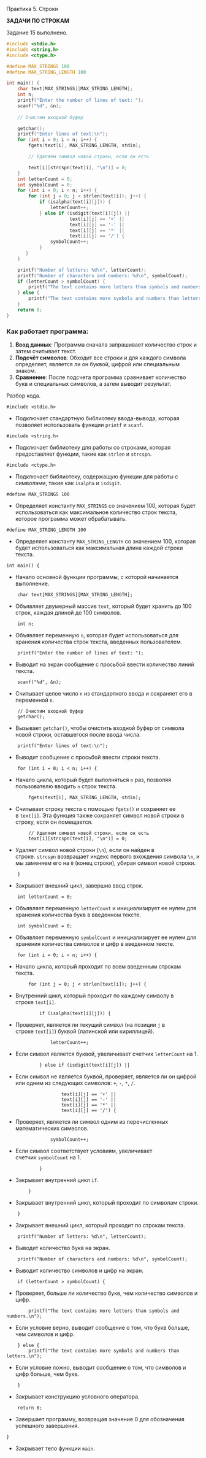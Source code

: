 Практика 5. Строки

**ЗАДАЧИ ПО СТРОКАМ**

Задание 15 выполнено.

```C
#include <stdio.h>
#include <string.h>
#include <ctype.h>

#define MAX_STRINGS 100
#define MAX_STRING_LENGTH 100

int main() {
    char text[MAX_STRINGS][MAX_STRING_LENGTH];
    int n;
    printf("Enter the number of lines of text: ");
    scanf("%d", &n);
    
    // Очистим входной буфер

    getchar();
    printf("Enter lines of text:\n");
    for (int i = 0; i < n; i++) {
        fgets(text[i], MAX_STRING_LENGTH, stdin);

        // Удаляем символ новой строки, если он есть

        text[i][strcspn(text[i], "\n")] = 0;
    }
    int letterCount = 0;
    int symbolCount = 0;
    for (int i = 0; i < n; i++) {
        for (int j = 0; j < strlen(text[i]); j++) {
            if (isalpha(text[i][j])) {
                letterCount++;
            } else if (isdigit(text[i][j]) ||
                       text[i][j] == '+' ||
                       text[i][j] == '-' ||
                       text[i][j] == '*' ||
                       text[i][j] == '/') {
                symbolCount++;
            }
       }
    }

    printf("Number of letters: %d\n", letterCount);
    printf("Number of characters and numbers: %d\n", symbolCount);
    if (letterCount > symbolCount) {
        printf("The text contains more letters than symbols and numbers.\n");
    } else {
        printf("The text contains more symbols and numbers than letters.\n");
    }
    return 0;
}
```

### Как работает программа:

1. **Ввод данных**: Программа сначала запрашивает количество строк и затем считывает текст.
2. **Подсчёт символов**: Обходит все строки и для каждого символа определяет, является ли он буквой, цифрой или специальным знаком.
3. **Сравнение**: После подсчета программа сравнивает количество букв и специальных символов, а затем выводит результат.


Разбор кода.


```
#include <stdio.h>
```

- Подключает стандартную библиотеку ввода-вывода, которая позволяет использовать функции `printf` и `scanf`.



```
#include <string.h>
```

- Подключает библиотеку для работы со строками, которая предоставляет функции, такие как `strlen` и `strcspn`.



```
#include <ctype.h>
```

- Подключает библиотеку, содержащую функции для работы с символами, такие как `isalpha` и `isdigit`.



```
#define MAX_STRINGS 100
```

- Определяет константу `MAX_STRINGS` со значением 100, которая будет использоваться как максимальное количество строк текста, которое программа может обрабатывать.



```
#define MAX_STRING_LENGTH 100
```

- Определяет константу `MAX_STRING_LENGTH` со значением 100, которая будет использоваться как максимальная длина каждой строки текста.



```
int main() {
```

- Начало основной функции программы, с которой начинается выполнение.


```
    char text[MAX_STRINGS][MAX_STRING_LENGTH];
```

- Объявляет двумерный массив `text`, который будет хранить до 100 строк, каждая длиной до 100 символов.



```
    int n;
```

- Объявляет переменную `n`, которая будет использоваться для хранения количества строк текста, введенных пользователем.



```
    printf("Enter the number of lines of text: ");
```

- Выводит на экран сообщение с просьбой ввести количество линий текста.



```
    scanf("%d", &n);
```

- Считывает целое число `n` из стандартного ввода и сохраняет его в переменной `n`.


```
    // Очистим входной буфер
    getchar();
```

- Вызывает `getchar()`, чтобы очистить входной буфер от символа новой строки, оставшегося после ввода числа.


```
    printf("Enter lines of text:\n");
```

- Выводит сообщение с просьбой ввести строки текста.



```
    for (int i = 0; i < n; i++) {
```

- Начало цикла, который будет выполняться `n` раз, позволяя пользователю вводить `n` строк текста.



```
        fgets(text[i], MAX_STRING_LENGTH, stdin);
```

- Считывает строку текста с помощью `fgets()` и сохраняет ее в `text[i]`. Эта функция также сохраняет символ новой строки в строку, если он помещается.



```
        // Удаляем символ новой строки, если он есть
        text[i][strcspn(text[i], "\n")] = 0;
```

- Удаляет символ новой строки (`\n`), если он найден в строке. `strcspn` возвращает индекс первого вхождения символа `\n`, и мы заменяем его на `0` (конец строки), убирая символ новой строки.



```
    }
```

- Закрывает внешний цикл, завершив ввод строк.


```
    int letterCount = 0;
```

- Объявляет переменную `letterCount` и инициализирует ее нулем для хранения количества букв в введенном тексте.



```
    int symbolCount = 0;
```

- Объявляет переменную `symbolCount` и инициализирует ее нулем для хранения количества символов и цифр в введенном тексте.



```
    for (int i = 0; i < n; i++) {
```

- Начало цикла, который проходит по всем введенным строкам текста.



```
        for (int j = 0; j < strlen(text[i]); j++) {
```

- Внутренний цикл, который проходит по каждому символу в строке `text[i]`.



```
            if (isalpha(text[i][j])) {
```

- Проверяет, является ли текущий символ (на позиции `j` в строке `text[i]`) буквой (латинской или кириллицей).



```
                letterCount++;
```

- Если символ является буквой, увеличивает счетчик `letterCount` на 1.



```
            } else if (isdigit(text[i][j]) ||
```

- Если символ не является буквой, проверяет, является ли он цифрой или одним из следующих символов: `+`, `-`, `*`, `/`.



```
                    text[i][j] == '+' ||
                    text[i][j] == '-' ||
                    text[i][j] == '*' ||
                    text[i][j] == '/') {
```

- Проверяет, является ли символ одним из перечисленных математических символов.



```
                symbolCount++;
```

- Если символ соответствует условиям, увеличивает счетчик `symbolCount` на 1.



```
            }
```

- Закрывает внутренний цикл `if`.



```
        }
```

- Закрывает внутренний цикл, который проходит по символам строки.



```
    }
```

- Закрывает внешний цикл, который проходит по строкам текста.



```
    printf("Number of letters: %d\n", letterCount);
```

- Выводит количество букв на экран.



```
    printf("Number of characters and numbers: %d\n", symbolCount);
```

- Выводит количество символов и цифр на экран.



```
    if (letterCount > symbolCount) {
```

- Проверяет, больше ли количество букв, чем количество символов и цифр.



```
        printf("The text contains more letters than symbols and numbers.\n");
```

- Если условие верно, выводит сообщение о том, что букв больше, чем символов и цифр.



```
    } else {
        printf("The text contains more symbols and numbers than letters.\n");
```

- Если условие ложно, выводит сообщение о том, что символов и цифр больше, чем букв.



```
    }
```

- Закрывает конструкцию условного оператора.



```
    return 0;
```

- Завершает программу, возвращая значение 0 для обозначения успешного завершения.



```
}
```

- Закрывает тело функции `main`.